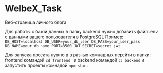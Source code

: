 # WelbeX_Task
Веб-страница личного блога

Для работы с базой данных в папку backend нужно добавить файл .env с данными вашего пользователя в PostgreSQL
Пример:
`DB_HOST=localhost
DB_USER=your_db_user
DB_PASS=your_user_pass
DB_NAME=your_db_name
PORT=3500
JWT_SECRET=secret_jwt`

Для запуска проекта нужно в в разных комнадных перейти в папки:
frontend командой 
`cd frontend `
и backend командой
`cd backend`
и запустить проекты комнадой 
`npm start`
